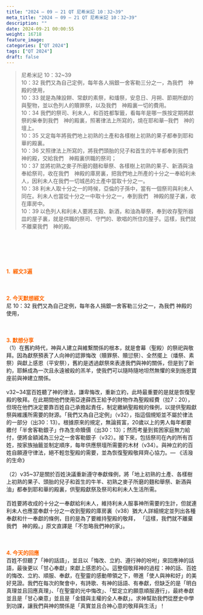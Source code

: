 ```yaml
---
title: "2024 – 09 – 21 QT 尼希米記 10：32~39"
meta_title: "2024 – 09 – 21 QT 尼希米記 10：32~39"
description: ""
date: 2024-09-21 00:00:55
weight: 16718
feature_image: 
categories: ["QT 2024"]
tags: ["QT 2024"]
draft: false
---
```


<blockquote>尼希米記 10：32~39<br />
10：32 我們又為自己定例，每年各人捐銀一舍客勒三分之一，為我們　神殿的使用，<br />
10：33 就是為陳設餅、常獻的素祭，和燔祭，安息日、月朔、節期所獻的與聖物，並以色列人的贖罪祭，以及我們　神殿裏一切的費用。<br />
10：34 我們的祭司、利未人，和百姓都掣籤，看每年是哪一族按定期將獻祭的柴奉到我們　神的殿裏，照著律法上所寫的，燒在耶和華─我們　神的壇上。<br />
10：35 又定每年將我們地上初熟的土產和各樣樹上初熟的果子都奉到耶和華的殿裏。<br />
10：36 又照律法上所寫的，將我們頭胎的兒子和首生的牛羊都奉到我們　神的殿，交給我們　神殿裏供職的祭司；<br />
10：37 並將初熟之麥子所磨的麵和舉祭、各樣樹上初熟的果子、新酒與油奉給祭司，收在我們　神殿的庫房裏，把我們地上所產的十分之一奉給利未人，因利未人在我們一切城邑的土產中當取十分之一。<br />
10：38 利未人取十分之一的時候，亞倫的子孫中，當有一個祭司與利未人同在。利未人也當從十分之一中取十分之一，奉到我們　神殿的屋子裏，收在庫房中。<br />
10：39 以色列人和利未人要將五穀、新酒，和油為舉祭，奉到收存聖所器皿的屋子裏，就是供職的祭司、守門的、歌唱的所住的屋子。這樣，我們就不離棄我們　神的殿。</blockquote><br />
&nbsp;<br />
<br />
&nbsp;<br />
<br />
<span style="color: #ff6600;"><strong>1.  經文3遍</strong></span><br />
<br />
&nbsp;<br />
<br />
<span style="color: #ff6600;"><strong>2. 今天默想經文<br />
</strong></span>尼 10：32 我們又為自己定例，每年各人捐銀一舍客勒三分之一，為我們 神殿的使用，<br />
<br />
&nbsp;<br />
<br />
<strong><span style="color: #ff6600;">3. 默想分享<br />
</span></strong>（1）在舊約時代，神與人建立與維繫關係的根本，就是會幕（聖殿）的祭祀與敬拜。因為獻祭預表了人向神的認罪悔改（贖罪祭、贖愆祭）、全然擺上（燔祭、素祭）與獻上感恩（平安祭），舊約是透過獻祭來表達我們與神的關係，但是到了新約，耶穌成為一次且永遠被殺的羔羊，使我們可以隨時隨地坦然無懼的來到施恩寶座前與神建立關係。<br />
<br />
v32~34當百姓聽了神的律法，謙卑悔改，重新立約，此時最重要的是就是恢復聖殿的敬拜。在此期間他們使用亞達薛西王給予的財物作為聖殿經費（拉7：20），但現在他們決定要靠百姓自己承擔起責任，制定繳納聖殿稅的條例，以提供聖殿獻祭與維護所需要的財源。「我們又為自己定例」（v32），指這個規矩並不屬於律法的一部分（出30：13）。根據原來的規定，無論貧富，20歲以上的男人每年都要繳付「半舍客勒銀子」作為生命贖價（出30：13）；然而考量到貧困家庭無力給付，便將金額減為三分之一舍客勒銀子（v32）。接下來，包括祭司在內的所有百姓，按家族抽籤並制定順序，每年供應祭壇所需要的木材（v34）。與神立約的百姓自願遵守律法，絕不輕忽聖殿的需要，並為恢復聖殿敬拜齊心協力。— 《活潑的生命》<br />
<br />
（2）v35~37是關於百姓決議重新遵守奉獻條例，將「地上初熟的土產、各樣樹上初熟的果子、頭胎的兒子和首生的牛羊、初熟之麥子所磨的麵和舉祭、新酒與油」都奉到耶和華的殿裏，供聖殿獻祭及祭司和利未人生活所需。<br />
<br />
百姓要將收成的十分之一奉獻給利未人，維持利未人服事神所需要的生計，但就連利未人也應當奉獻十分之一收到聖殿的庫房裏（v38）猶大人詳細規定並列出各種奉獻和什一奉獻的條例，目的是為了要維持聖殿的敬拜， 「這樣，我們就不離棄我們　神的殿。」原文直譯是「不忽略我們神的家」。<br />
<br />
&nbsp;<br />
<br />
<strong style="font-size: inherit;"><span style="color: #ff6600;">4. 今天的回應<br />
</span></strong>百姓不但聽了「神的話語」，並且以「悔改、立約、遵行神的吩咐」來回應神的話語，最後更以「甘心奉獻」來獻上感恩的心。這整個敬拜神的過程：神的話、百姓的悔改、立約、順服、奉獻，在聖靈的感動帶領之下，帶進「使人與神和好」的美好見證。我們在每次的聚會中，有詩歌、有神的話語、有奉獻，但缺乏的是「明白真理並且回應真理」、「在聖靈的光中悔改」、「堅定立約願意順服遵行」，最終奉獻並且是「甘心樂意」並且是「金錢與主權的全人奉獻」。求神幫助我們從歷史中學到功課，讓我們與神的關係是「真實並且合神心意的敬拜與生活」！<br />
<br />
&nbsp;<br />
<br />
&nbsp;
        